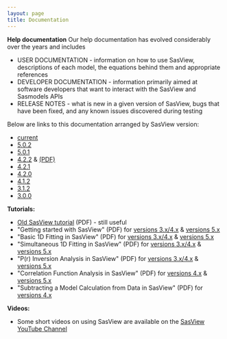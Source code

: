```yaml
---
layout: page
title: Documentation
---
```


**Help documentation**
Our help documentation has evolved considerably over the years and includes

*   USER DOCUMENTATION - information on how to use SasView, descriptions of each model, the equations behind them and appropriate references
*   DEVELOPER DOCUMENTATION - information primarily aimed at software developers that want to interact with the SasView and Sasmodels APIs
*   RELEASE NOTES - what is new in a given version of SasView, bugs that have been fixed, and any known issues discovered during testing

Below are links to this documentation arranged by SasView version:

*   [current](/docs/index.html)
*   [5.0.2](/docs/old_docs/5.0.2/index.html)
*   [5.0.1](/docs/old_docs/5.0.1/index.html)
*   [4.2.2](/docs/old_docs/4.2.2/index.html) & [(PDF)](/downloads/SasViewDocumentation_4.2.2.pdf)
*   [4.2.1](/docs/old_docs/4.2.1/index.html)
*   [4.2.0](/docs/old_docs/4.2.0/index.html)
*   [4.1.2](/docs/old_docs/4.1.2/index.html)
*   [3.1.2](/docs/old_docs/3.1.2/index.html)
*   [3.0.0](/docs/old_docs/3.0.0/index.html)

<!-- <a name="tutorials"></a> -->

**Tutorials:**
*    [Old SasView tutorial](/downloads/OldTutorial.pdf) (PDF) - still useful
*   "Getting started with SasView" (PDF) for [versions 3.x/4.x](/downloads/getting_started_with_sasview_v3x_4x.pdf) & [versions 5.x](/downloads/getting_started_with_sasview_v5.pdf)
*   "Basic 1D Fitting in SasView" (PDF) for [versions 3.x/4.x](/downloads/basic_1d_fitting_in_sasview_v3x_4x.pdf) & [versions 5.x](/downloads/basic_1d_fitting_in_sasview_v5.pdf)
*   "Simultaneous 1D Fitting in SasView" (PDF) for [versions 3.x/4.x](/downloads/simultaneous_1d_fitting_in_sasview_v3x_4x.pdf) & [versions 5.x](/downloads/simultaneous_1d_fitting_in_sasview_v5.pdf)
*   "P(r) Inversion Analysis in SasView" (PDF) for [versions 3.x/4.x](/downloads/pr_inversion_analysis_in_sasview_v4x.pdf) & [versions 5.x](/downloads/pr_inversion_analysis_in_sasview_v5.pdf)
*   "Correlation Function Analysis in SasView" (PDF) for [versions 4.x](/downloads/correlation_function_analysis_in_sasview_v4x.pdf) & [versions 5.x](/downloads/correlation_function_analysis_in_sasview_v5.pdf)
*   "Subtracting a Model Calculation from Data in SasView" (PDF) for [versions 4.x](/downloads/subtracting_a_model_calculation_from_real_data_v4x.pdf)

**Videos:**
*   Some short videos on using SasView are available on the [SasView YouTube Channel](https://www.youtube.com/channel/UCxvD3ysXJ05l6MgY7YKjEFQ)
